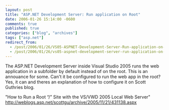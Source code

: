 ```yaml
---
layout: post
title: "ASP.NET Development Server: Run application on Root"
date: 2006-01-26 15:14:00 -0600
comments: true
published: true
categories: ["blog", "archives"]
tags: ["asp.net"]
redirect_from: 
  - /post/2006/01/26/VS05-ASPNET-Development-Server-Run-application-on-Root
  - /post/2006/01/26/vs05-aspnet-development-server-run-application-on-root
---
```

<!-- more -->
<p>The ASP.NET Development Server inside Visual Studio 2005 runs the web application in a subfolder by default instead of on the root. This is an annouance for some. Can't it be configured to run the web app in the root? Yes, it can and theres an explanation of how to configure it on Scott Guthries blog.</p>
<p>"How to Run a Root &ldquo;/&rdquo; Site with the VS/VWD 2005 Local Web Server"<br /><a href="http://weblogs.asp.net/scottgu/archive/2005/11/21/431138.aspx">http://weblogs.asp.net/scottgu/archive/2005/11/21/431138.aspx</a></p>
